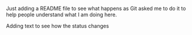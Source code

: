 Just adding a README file to see what happens as Git asked me to do it to help people understand what I am doing here.

Adding text to see how the status changes

